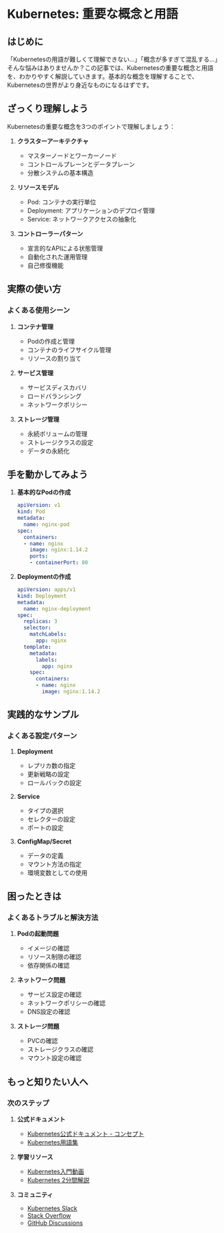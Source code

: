 # Kubernetes: 重要な概念と用語

## はじめに
「Kubernetesの用語が難しくて理解できない...」「概念が多すぎて混乱する...」そんな悩みはありませんか？この記事では、Kubernetesの重要な概念と用語を、わかりやすく解説していきます。基本的な概念を理解することで、Kubernetesの世界がより身近なものになるはずです。

## ざっくり理解しよう
Kubernetesの重要な概念を3つのポイントで理解しましょう：

1. **クラスターアーキテクチャ**
   - マスターノードとワーカーノード
   - コントロールプレーンとデータプレーン
   - 分散システムの基本構造

2. **リソースモデル**
   - Pod: コンテナの実行単位
   - Deployment: アプリケーションのデプロイ管理
   - Service: ネットワークアクセスの抽象化

3. **コントローラーパターン**
   - 宣言的なAPIによる状態管理
   - 自動化された運用管理
   - 自己修復機能

## 実際の使い方
### よくある使用シーン
1. **コンテナ管理**
   - Podの作成と管理
   - コンテナのライフサイクル管理
   - リソースの割り当て

2. **サービス管理**
   - サービスディスカバリ
   - ロードバランシング
   - ネットワークポリシー

3. **ストレージ管理**
   - 永続ボリュームの管理
   - ストレージクラスの設定
   - データの永続化

## 手を動かしてみよう
1. **基本的なPodの作成**
   ```yaml
   apiVersion: v1
   kind: Pod
   metadata:
     name: nginx-pod
   spec:
     containers:
     - name: nginx
       image: nginx:1.14.2
       ports:
       - containerPort: 80
   ```

2. **Deploymentの作成**
   ```yaml
   apiVersion: apps/v1
   kind: Deployment
   metadata:
     name: nginx-deployment
   spec:
     replicas: 3
     selector:
       matchLabels:
         app: nginx
     template:
       metadata:
         labels:
           app: nginx
       spec:
         containers:
         - name: nginx
           image: nginx:1.14.2
   ```

## 実践的なサンプル
### よくある設定パターン
1. **Deployment**
   - レプリカ数の指定
   - 更新戦略の設定
   - ロールバックの設定

2. **Service**
   - タイプの選択
   - セレクターの設定
   - ポートの設定

3. **ConfigMap/Secret**
   - データの定義
   - マウント方法の指定
   - 環境変数としての使用

## 困ったときは
### よくあるトラブルと解決方法
1. **Podの起動問題**
   - イメージの確認
   - リソース制限の確認
   - 依存関係の確認

2. **ネットワーク問題**
   - サービス設定の確認
   - ネットワークポリシーの確認
   - DNS設定の確認

3. **ストレージ問題**
   - PVCの確認
   - ストレージクラスの確認
   - マウント設定の確認

## もっと知りたい人へ
### 次のステップ
1. **公式ドキュメント**
   - [Kubernetes公式ドキュメント - コンセプト](https://kubernetes.io/docs/concepts/)
   - [Kubernetes用語集](https://kubernetes.io/docs/reference/glossary/)

2. **学習リソース**
   - [Kubernetes入門動画](https://www.youtube.com/watch?v=QJ4fODH6DXI)
   - [Kubernetes 2分間解説](https://youtu.be/XfBrtNZ2OCw)

3. **コミュニティ**
   - [Kubernetes Slack](https://slack.k8s.io/)
   - [Stack Overflow](https://stackoverflow.com/questions/tagged/kubernetes)
   - [GitHub Discussions](https://github.com/kubernetes/kubernetes/discussions)
